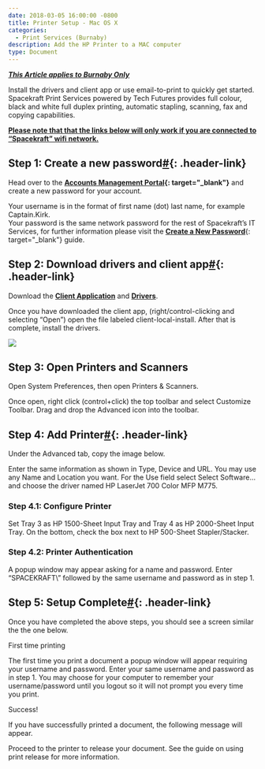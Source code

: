 ```yaml
---
date: 2018-03-05 16:00:00 -0800
title: Printer Setup - Mac OS X
categories:
  - Print Services (Burnaby)
description: Add the HP Printer to a MAC computer
type: Document
---
```


<u><em><strong>This Article applies to Burnaby Only</strong></em></u>

Install the drivers and client app or use email-to-print to quickly get started. Spacekraft Print Services powered by Tech Futures provides full colour, black and white full duplex printing, automatic stapling, scanning, fax and copying capabilities. 

<u><strong>Please note that that the links below will only work if you are connected to &ldquo;Spacekraft&rdquo; wifi network.</strong></u>

## Step 1: Create a new password[#](#step-1-create-a-new-password){: .header-link}

Head over to the **[Accounts Management Portal](http://accounts.cmpny.com/pwm){: target="_blank"}** and create a new password for your account.

Your username is in the format of first name (dot) last name, for example Captain.Kirk.  <br>Your password is the same network password for the rest of Spacekraft’s IT Services, for further information please visit the [<u><strong>Create a New Password</strong></u>](http://support.spacekraft.co/support/solutions/articles/1000019662-create-a-new-password){: target="_blank"} guide.

## Step 2: Download drivers and client app[#](#step-2-download-drivers-and-client-app){: .header-link}

Download the [**Client Application**](http://spacekraft.goprint.xyz/client/mac.zip) and [**Drivers**](http://spacekraft.goprint.xyz/drivers/mac_drivers.zip).

Once you have downloaded the client app, (right/control-clicking and selecting “Open”) open the file labeled client-local-install. After that is complete, install the drivers.

![](blob:https://app.cloudcannon.com/40d8fb51-1812-40a8-8f68-722f25a36ba3)

## Step 3: Open Printers and Scanners

Open System Preferences, then open Printers & Scanners.

Once open, right click (control+click) the top toolbar and select Customize Toolbar. Drag and drop the Advanced icon into the toolbar.

## Step 4: Add Printer[#](#step-4-add-printer){: .header-link}

Under the Advanced tab, copy the image below.

Enter the same information as shown in Type, Device and URL. You may use any Name and Location you want. For the Use field select Select Software… and choose the driver named HP LaserJet 700 Color MFP M775.

### Step 4.1: Configure Printer

Set Tray 3 as HP 1500-Sheet Input Tray and Tray 4 as HP 2000-Sheet Input Tray. On the bottom, check the box next to HP 500-Sheet Stapler/Stacker.

### Step 4.2: Printer Authentication

A popup window may appear asking for a name and password. Enter “SPACEKRAFT\\” followed by the same username and password as in step 1.

## Step 5: Setup Complete[#](#step-5-setup-complete){: .header-link}

Once you have completed the above steps, you should see a screen similar the the one below.

First time printing

The first time you print a document a popup window will appear requiring your username and password. Enter your same username and password as in step 1. You may choose for your computer to remember your username/password until you logout so it will not prompt you every time you print.

Success!

If you have successfully printed a document, the following message will appear.

Proceed to the printer to release your document. See the guide on using print release for more information.